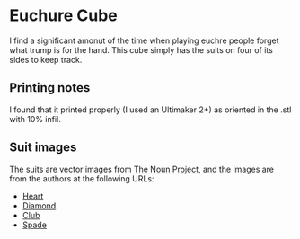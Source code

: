 # Euchure Cube

I find a significant amonut of the time when playing euchre people forget what trump is for the hand. 
This cube simply has the suits on four of its sides to keep track.

## Printing notes

I found that it printed properly (I used an Ultimaker 2+)  as oriented in the .stl with 10% infil.

## Suit images

The suits are vector images from [The Noun Project](https://thenounproject.com/), and the images are from the authors at the following URLs:

* [Heart](https://thenounproject.com/icon/2583598/)
* [Diamond](https://thenounproject.com/icon/739853/)
* [Club](https://thenounproject.com/icon/1147318/)
* [Spade](https://thenounproject.com/icon/1397795/)

